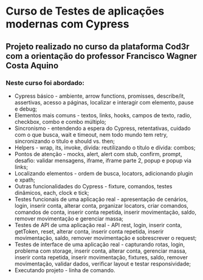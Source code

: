 # Curso de Testes de aplicações modernas com Cypress

## Projeto realizado no curso da plataforma Cod3r com a orientação do professor Francisco Wagner Costa Aquino

### Neste curso foi abordado:
* Cypress básico - ambiente, arrow functions, promisses, describe/it, assertivas, acesso a páginas, localizar e interagir com elemento, pause e debug;
* Elementos mais comuns - textos, links, hooks, campos de texto, radio, checkbox, combo e combo múltiplo;
* Sincronismo - entendendo a espera do Cypress, retentativas, cuidado com o que busca, wait e timeout, nem todo mundo tem retry, sincronizando o título e should vs. then;
* Helpers - wrap, its, invoke, dívida: reutilizando o título e dívida: combos;
* Pontos de atenção - mocks, alert, alert com stub, confirm, prompt, desafio: validar mensagens, iframe, iframe parte 2, popup e popup via links;
* Localizando elementos - ordem de busca, locators, adicionando plugin e xpath;
* Outras funcionalidades do Cypress - fixture, comandos, testes dinâmicos, each, clock e tick;
* Testes funcionais de uma aplicação real - apresentação de cenários, login, inserir conta, alterar conta, prganizar locators, criar comandos, comandos de conta, inserir conta repetida, inserir movimentação, saldo, remover movimentação e gerenciar massa;
* Testes de API de uma aplicação real - API rest, login, inserir conta, getToken, reset, alterar conta, inserir conta repetida, inserir movimentação, saldo, remover movimentação e sobrescrever o request;
* Testes de interface de uma aplicação real - capturando rotas, login, problema com storage, inserir conta, alterar conta, gerenciar massa, inserir conta repetida, inserir movimentação, fixtures, saldo, remover movimentação, validar dados, verificar layout e testar responsividade;
* Executando projeto - linha de comando.
